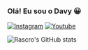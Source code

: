 ### Olá! Eu sou o Davy 😀

[![Instagram](https://img.shields.io/badge/Instagram-E4405F?style=for-the-badge&logo=instagram&logoColor=white)](https://www.instagram.com/davymseboldt/)
[![Youtube](https://img.shields.io/badge/YouTube-FF0000?style=for-the-badge&logo=youtube&logoColor=white)](https://www.youtube.com/channel/UCg8yonr69B3qmzQc-b1Roiw)

![Rascro's GitHub stats](https://github-readme-stats.vercel.app/api?username=Rascro&show_icons=true&theme=radical)
